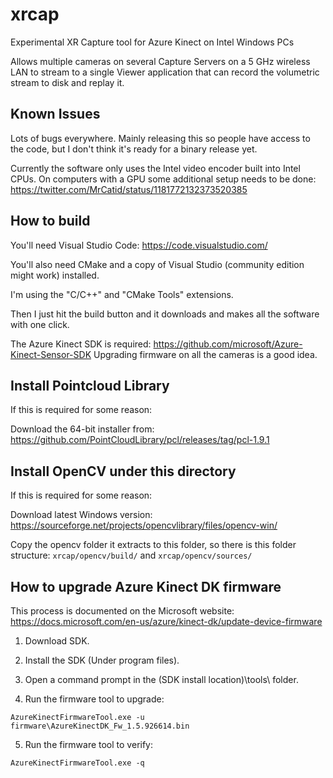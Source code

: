 # xrcap
Experimental XR Capture tool for Azure Kinect on Intel Windows PCs

Allows multiple cameras on several Capture Servers on a 5 GHz wireless LAN to stream to a single Viewer application that can record the volumetric stream to disk and replay it.

## Known Issues

Lots of bugs everywhere.  Mainly releasing this so people have access to the code, but I don't think it's ready for a binary release yet.

Currently the software only uses the Intel video encoder built into Intel CPUs.
On computers with a GPU some additional setup needs to be done: https://twitter.com/MrCatid/status/1181772132373520385

## How to build

You'll need Visual Studio Code: https://code.visualstudio.com/

You'll also need CMake and a copy of Visual Studio (community edition might work) installed.

I'm using the "C/C++" and "CMake Tools" extensions.

Then I just hit the build button and it downloads and makes all the software with one click.

The Azure Kinect SDK is required: https://github.com/microsoft/Azure-Kinect-Sensor-SDK
Upgrading firmware on all the cameras is a good idea.


## Install Pointcloud Library

If this is required for some reason:

Download the 64-bit installer from:
https://github.com/PointCloudLibrary/pcl/releases/tag/pcl-1.9.1


## Install OpenCV under this directory

If this is required for some reason:

Download latest Windows version:
https://sourceforge.net/projects/opencvlibrary/files/opencv-win/

Copy the opencv folder it extracts to this folder, so there is
this folder structure: `xrcap/opencv/build/` and `xrcap/opencv/sources/`


## How to upgrade Azure Kinect DK firmware

This process is documented on the Microsoft website:
https://docs.microsoft.com/en-us/azure/kinect-dk/update-device-firmware

1. Download SDK.

2. Install the SDK (Under program files).

3. Open a command prompt in the (SDK install location)\tools\ folder.

4. Run the firmware tool to upgrade:

`AzureKinectFirmwareTool.exe -u firmware\AzureKinectDK_Fw_1.5.926614.bin`

5. Run the firmware tool to verify:

`AzureKinectFirmwareTool.exe -q`
